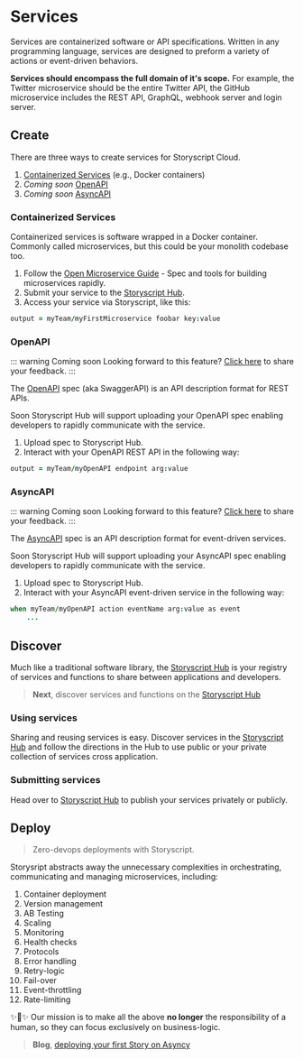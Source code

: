 # Services

Services are containerized software or API specifications. Written in any programming language, services are designed to preform a variety of actions or event-driven behaviors.

**Services should encompass the full domain of it's scope.** For example, the Twitter microservice should be the entire Twitter API, the GitHub microservice includes the REST API, GraphQL, webhook server and login server.

## Create

There are three ways to create services for Storyscript Cloud.

1. [Containerized Services](#containerized-services) (e.g., Docker containers)
1. *Coming soon* [OpenAPI](#openapi)
1. *Coming soon* [AsyncAPI](#syncapi)


### Containerized Services

Containerized services is software wrapped in a Docker container. Commonly called microservices, but this could be your monolith codebase too.

1. Follow the [Open Microservice Guide](https://microservice.guide) - Spec and tools for building microservices rapidly.
2. Submit your service to the [Storyscript Hub](https://hub.storyscript.io).
3. Access your service via Storyscript, like this:

```coffeescript
output = myTeam/myFirstMicroservice foobar key:value
```

### OpenAPI

::: warning Coming soon
Looking forward to this feature? [Click here](https://asyncy.nolt.io/6) to share your feedback.
:::

The [OpenAPI](https://swagger.io/docs/specification/about/) spec (aka SwaggerAPI) is an API description format for REST APIs.

Soon Storyscript Hub will support uploading your OpenAPI spec enabling developers to rapidly communicate with the service.

1. Upload spec to Storyscript Hub.
2. Interact with your OpenAPI REST API in the following way:

```coffeescript
output = myTeam/myOpenAPI endpoint arg:value
```

### AsyncAPI

::: warning Coming soon
Looking forward to this feature? [Click here](https://asyncy.nolt.io/7) to share your feedback.
:::


The [AsyncAPI](https://asyncapi.com) spec is an API description format for event-driven services.

Soon Storyscript Hub will support uploading your AsyncAPI spec enabling developers to rapidly communicate with the service.

1. Upload spec to Storyscript Hub.
2. Interact with your AsyncAPI event-driven service in the following way:

```coffeescript
when myTeam/myOpenAPI action eventName arg:value as event
    ...
```

## Discover

Much like a traditional software library, the [Storyscript Hub](https://hub.storyscript.io) is your registry of services and functions to share between applications and developers.

> **Next**, discover services and functions on the [Storyscript Hub](https://hub.storyscript.io)

### Using services

Sharing and reusing services is easy. Discover services in the [Storyscript Hub](https://hub.storyscript.io) and follow the directions in the Hub to use public or your private collection of services cross application.

### Submitting services

Head over to [Storyscript Hub](https://hub.storyscript.io) to publish your services privately or publicly.

## Deploy

> Zero-devops deployments with Storyscript.

Storysript abstracts away the unnecessary complexities in orchestrating, communicating and managing microservices, including:

1. Container deployment
1. Version management
1. AB Testing
1. Scaling
1. Monitoring
1. Health checks
1. Protocols
1. Error handling
1. Retry-logic
1. Fail-over
1. Event-throttling
1. Rate-limiting

:sparkles::cake::sparkles: Our mission is to make all the above **no longer** the responsibility of a human, so they can focus exclusively on business-logic.

> **Blog**, [deploying your first Story on Asyncy](https://asyncy.com/blog/story-telling/)
